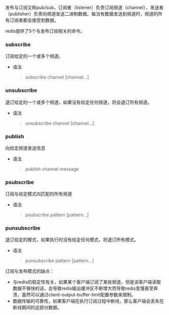 发布与订阅又称pub/sub，订阅者（listener）负责订阅频道（channel），发送者（publisher）负责向频道发送二进制数据。每当有数据发送到频道时，频道的所有订阅者都会接受到数据。



redis提供了5个与发布订阅相关的命令。

### subscribe

订阅给定的一个或多个频道。

- 语法

  > subscribe  channel  [channel...]



### unsubscribe

退订给定的一个或多个频道，如果没有给定任何频道，将会退订所有频道。

- 语法

  > unsubscribe  channel  [channel...]



### publish

向给定频道发送信息

- 语法

  > publish  channel  message



### psubscribe

订阅与给定模式向匹配的所有频道

- 语法

  > psubscribe  pattern  [pattern...]



### punsubscribe

退订给定的模式，如果执行时没有给定任何模式，将退订所有模式。

- 语法

  > punsubscribe  pattern  [pattern...]



订阅与发布模式的缺点：

- 与redis的稳定性有关，如果某个客户端订阅了某些频道，但是该客户端读取数据不够快的话，会导致redis输出缓冲区不断增大而导致redis变慢甚至奔溃，虽然可以通过client-output-buffer-limit配置参数来限制。
- 数据传输的可靠性，如果客户端在执行订阅过程中断线，那么客户端会丢失在断线期间的这部分数据。